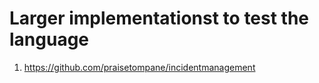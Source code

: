 # Larger implementationst to test the language

1. https://github.com/praisetompane/incidentmanagement